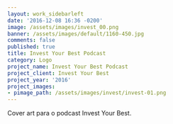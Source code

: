 ```yaml
---
layout: work_sidebarleft
date: '2016-12-08 16:36 -0200'
image: /assets/images/invest_00.png
banner: /assets/images/default/1160-450.jpg
comments: false
published: true
title: Invest Your Best Podcast
category: Logo
project_name: Invest Your Best Podcast
project_client: Invest Your Best
project_year: '2016'
project_images:
- pimage_path: /assets/images/invest/invest-01.png
---
```

Cover art para o podcast Invest Your Best.
